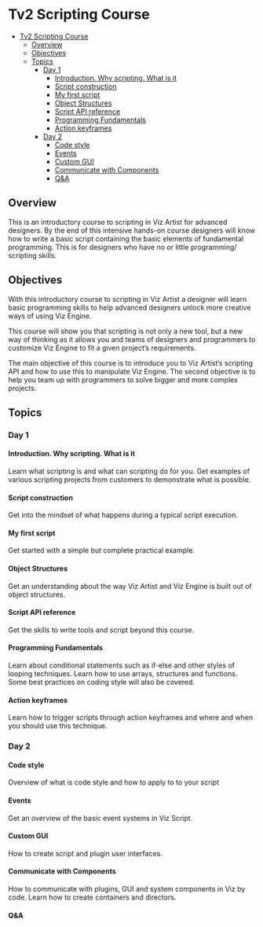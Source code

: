 # Tv2 Scripting Course

- [Tv2 Scripting Course](#tv2-scripting-course)
  - [Overview](#overview)
  - [Objectives](#objectives)
  - [Topics](#topics)
    - [Day 1](#day-1)
      - [Introduction. Why scripting. What is it](#introduction-why-scripting-what-is-it)
      - [Script construction](#script-construction)
      - [My first script](#my-first-script)
      - [Object Structures](#object-structures)
      - [Script API reference](#script-api-reference)
      - [Programming Fundamentals](#programming-fundamentals)
      - [Action keyframes](#action-keyframes)
    - [Day 2](#day-2)
      - [Code style](#code-style)
      - [Events](#events)
      - [Custom GUI](#custom-gui)
      - [Communicate with Components](#communicate-with-components)
      - [Q&A](#qa)

## Overview

This is an introductory course to scripting in Viz Artist for advanced designers. By the end of this intensive hands-on course designers will know how to write a basic script containing the basic elements of fundamental programming. This is for designers who have no or little programming/ scripting skills.


## Objectives

With this introductory course to scripting in Viz Artist a designer will learn basic programming skills to help advanced designers unlock more creative ways of using Viz Engine.

This course will show you that scripting is not only a new tool, but a new way of thinking as it allows you and teams of designers and programmers to customize Viz Engine to fit a given project’s requirements.

The main objective of this course is to introduce you to Viz Artist’s scripting API and how to use this to manipulate Viz Engine. The second objective is to help you team up with programmers to solve bigger and more complex projects.

## Topics

### Day 1

#### Introduction. Why scripting. What is it

Learn what scripting is and what can scripting do for you. Get examples of various scripting projects from customers to demonstrate what is possible.
#### Script construction

Get into the mindset of what happens during a typical script execution.

#### My first script

Get started with a simple but complete practical example.

#### Object Structures

Get an understanding about the way Viz Artist and Viz Engine is built out of object structures.

#### Script API reference

Get the skills to write tools and script beyond this course.

#### Programming Fundamentals

Learn about conditional statements such as if-else and other styles of looping techniques. Learn how to use arrays, structures and functions. Some best practices on coding style will also be covered.

#### Action keyframes

Learn how to trigger scripts through action keyframes and where and when you should use this technique. 

### Day 2

#### Code style

Overview of what is code style and how to apply to to your script

#### Events

Get an overview of the basic event systems in Viz Script.

#### Custom GUI

How to create script and plugin user interfaces.

#### Communicate with Components

How to communicate with plugins, GUI and system components in Viz by code. Learn how to create containers and directors. 

#### Q&A
